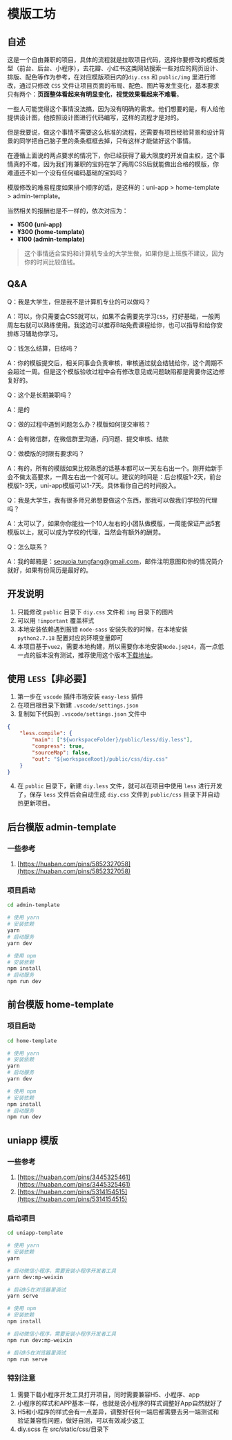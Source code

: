 # 模版工坊

## 自述

这是一个自由兼职的项目，具体的流程就是拉取项目代码，选择你要修改的模版类型（前台、后台、小程序），去花瓣、小红书这类网站搜索一些对应的网页设计、排版、配色等作为参考，在对应模版项目内的`diy.css` 和 `public/img` 里进行修改，通过只修改 `CSS` 文件让项目页面的布局、配色、图片等发生变化，基本要求只有两个：**页面整体看起来有明显变化**，**视觉效果看起来不难看**。

一些人可能觉得这个事情没法搞，因为没有明确的需求。他们想要的是，有人给他提供设计图，他按照设计图进行代码编写，这样的流程才是对的。

但是我要说，做这个事情不需要这么标准的流程，还需要有项目经验背景和设计背景的同学把自己脑子里的条条框框去掉，只有这样才能做好这个事情。

在遵循上面说的两点要求的情况下，你已经获得了最大限度的开发自主权，这个事情真的不难，因为我们有兼职的宝妈在学了两周CSS后就能做出合格的模版，你难道还不如一个没有任何编码基础的宝妈吗？

模版修改的难易程度如果排个顺序的话，是这样的：uni-app > home-template > admin-template。

当然相关的报酬也是不一样的，依次对应为：

- **¥500 (uni-app)**
- **¥300 (home-template)**
- **¥100 (admin-template)**

> 这个事情适合宝妈和计算机专业的大学生做，如果你是上班族不建议，因为你的时间比较值钱。

## Q&A

Q：我是大学生，但是我不是计算机专业的可以做吗？

A：可以，你只需要会CSS就可以，如果不会需要先学习`CSS`，打好基础，一般两周左右就可以熟练使用。我这边可以推荐B站免费课程给你，也可以指导和给你安排练习辅助你学习。

Q：钱怎么结算，日结吗？

A：你的模版提交后，相关同事会负责审核，审核通过就会结钱给你，这个周期不会超过一周。但是这个模版验收过程中会有修改意见或问题缺陷都是需要你这边修复好的。

Q：这个是长期兼职吗？

A：是的

Q：做的过程中遇到问题怎么办？模版如何提交审核？

A：会有微信群，在微信群里沟通，问问题、提交审核、结款

Q：做模版的时限有要求吗？

A：有的，所有的模版如果比较熟悉的话基本都可以一天左右出一个。刚开始新手会不做太高要求，一周左右出一个就可以。建议的时间是：后台模版1-2天，前台模版1-3天，uni-app模版可以1-7天。具体看你自己的时间投入。

Q：我是大学生，我有很多师兄弟想要做这个东西，那我可以做我们学校的代理吗？

A：太可以了，如果你你能拉一个10人左右的小团队做模版，一周能保证产出5套模版以上，就可以成为学校的代理，当然会有额外的酬劳。

Q：怎么联系？

A：我的邮箱是：sequoia.tungfang@gmail.com，邮件注明意图和你的情况简介就好，如果有份简历是最好的。


## 开发说明

1. 只能修改 `public` 目录下 `diy.css` 文件和 `img` 目录下的图片
2. 可以用 `!important` 覆盖样式
3. 本地安装依赖遇到报错 `node-sass` 安装失败的时候，在本地安装 `python2.7.18` 配置对应的环境变量即可
4. 本项目基于`vue2`，需要本地构建，所以需要你本地安装`Node.js@14`，高一点低一点的版本没有测试，推荐使用这个版本[下载地址](https://nodejs.org/download/release/v14.21.3/)。

## 使用 `LESS`【非必要】

1. 第一步在 `vscode` 插件市场安装 `easy-less` 插件
2. 在项目根目录下新建 `.vscode/settings.json`
3. 复制如下代码到 `.vscode/settings.json` 文件中

```json
{
    "less.compile": {
        "main": ["${workspaceFolder}/public/less/diy.less"],
        "compress": true,
        "sourceMap": false,
        "out": "${workspaceRoot}/public/css/diy.css"
    }
}
```
4. 在 `public` 目录下，新建 `diy.less` 文件，就可以在项目中使用 `less` 进行开发了，保存 `less` 文件后会自动生成 `diy.css` 文件到 `public/css` 目录下并自动热更新项目。

## 后台模版 admin-template

### 一些参考

1. [https://huaban.com/pins/5852327058](https://huaban.com/pins/5852327058)

### 项目启动

```bash
cd admin-template

# 使用 yarn
# 安装依赖
yarn
# 启动服务
yarn dev

# 使用 npm
# 安装依赖
npm install
# 启动服务
npm run dev
```

## 前台模版 home-template

### 项目启动

```bash
cd home-template

# 使用 yarn
# 安装依赖
yarn
# 启动服务
yarn dev

# 使用 npm
# 安装依赖
npm install
# 启动服务
npm run dev

```

## uniapp 模版

### 一些参考
1. [https://huaban.com/pins/3445325461](https://huaban.com/pins/3445325461)
1. [https://huaban.com/pins/5314154515](https://huaban.com/pins/5314154515)

### 启动项目

```bash
cd uniapp-template

# 使用 yarn
# 安装依赖
yarn

# 启动微信小程序，需要安装小程序开发者工具
yarn dev:mp-weixin

# 启动h5在浏览器里调试
yarn serve

# 使用 npm
# 安装依赖
npm install

# 启动微信小程序，需要安装小程序开发者工具
npm run dev:mp-weixin

# 启动h5在浏览器里调试
npm run serve
```

### 特别注意
1. 需要下载小程序开发工具打开项目，同时需要兼容H5、小程序、app
2. 小程序的样式和APP基本一样，也就是说小程序的样式调整好App自然就好了
3. H5和小程序的样式会有一点差异，调整好任何一端后都需要去另一端测试和验证兼容性问题，做好自测，可以有效减少返工
4. diy.scss 在 src/static/css/目录下
